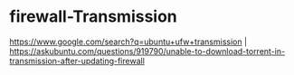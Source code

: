 # firewall-Transmission
https://www.google.com/search?q=ubuntu+ufw+transmission | https://askubuntu.com/questions/919790/unable-to-download-torrent-in-transmission-after-updating-firewall
